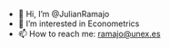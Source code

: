 - 👋 Hi, I’m @JulianRamajo
- 👀 I’m interested in Econometrics
- 📫 How to reach me: ramajo@unex.es

<!---
JulianRamajo/JulianRamajo is a ✨ special ✨ repository because its `README.md` (this file) appears on your GitHub profile.
You can click the Preview link to take a look at your changes.
--->
